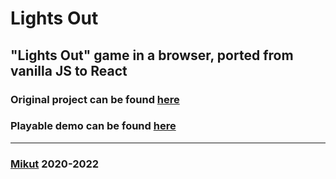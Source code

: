 # Lights Out

## "Lights Out" game in a browser, ported from vanilla JS to React

### Original project can be found [here](https://github.com/Polaczeq22/lightsout)

### Playable demo can be found [here](https://mikut.dev/lightsout-react)

---

### [Mikut](https://mikut.dev) 2020-2022
